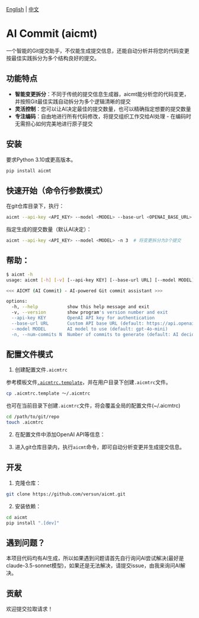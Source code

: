 [English](./README.md) | [中文](./README_CN.md)
# AI Commit (aicmt)

一个智能的Git提交助手，不仅能生成提交信息，还能自动分析并将您的代码变更按最佳实践拆分为多个结构良好的提交。

## 功能特点

- **智能变更拆分**：不同于传统的提交信息生成器，aicmt能分析您的代码变更，并按照Git最佳实践自动拆分为多个逻辑清晰的提交
- **灵活控制**：您可以让AI决定最佳的提交数量，也可以精确指定想要的提交数量
- **专注编码**：自由地进行所有代码修改，将提交组织工作交给AI处理 - 在编码时无需担心如何完美地进行原子提交

## 安装

要求Python 3.10或更高版本。

```bash
pip install aicmt
```

## 快速开始（命令行参数模式）

在git仓库目录下，执行：
```bash
aicmt --api-key <API_KEY> --model <MODEL> --base-url <OPENAI_BASE_URL>
```

指定生成的提交数量（默认AI决定）：
```bash
aicmt --api-key <API_KEY> --model <MODEL> -n 3  # 将变更拆分为3个提交
```

## 帮助：
```bash
$ aicmt -h
usage: aicmt [-h] [-v] [--api-key KEY] [--base-url URL] [--model MODEL] [-n N]

<<< AICMT (AI Commit) - AI-powered Git commit assistant >>>

options:
  -h, --help           show this help message and exit
  -v, --version        show program's version number and exit
  --api-key KEY        OpenAI API key for authentication
  --base-url URL       Custom API base URL (default: https://api.openai.com/v1)
  --model MODEL        AI model to use (default: gpt-4o-mini)
  -n, --num-commits N  Number of commits to generate (default: AI decides)
```

## 配置文件模式

1. 创建配置文件`.aicmtrc`

参考模板文件[`.aicmtrc.template`](./.aicmtrc.template)，并在用户目录下创建`.aicmtrc`文件。
```bash
cp .aicmtrc.template ～/.aicmtrc
```
也可在当前目录下创建`.aicmtrc`文件，将会覆盖全局的配置文件(~/.aicmtrc)
```bash
cd /path/to/git/repo
touch .aicmtrc
```

2. 在配置文件中添加OpenAI API等信息：

3. 进入git仓库目录内，执行`aicmt`命令，即可自动分析变更并生成提交信息。


## 开发

1. 克隆仓库：
```bash
git clone https://github.com/versun/aicmt.git
```

2. 安装依赖：
```bash
cd aicmt
pip install ".[dev]"
```

## 遇到问题？
本项目代码均有AI生成，所以如果遇到问题请首先自行询问AI尝试解决(最好是claude-3.5-sonnet模型)，如果还是无法解决，请提交issue，由我来询问AI解决。

## 贡献

欢迎提交拉取请求！
